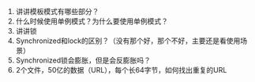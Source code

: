 1. 讲讲模板模式有哪些部分？
2. 什么时候使用单例模式？为什么要使用单例模式？
3. 讲讲锁
4. Synchronized和lock的区别？（没有那个好，那个不好，主要还是看使用场景）
5. Synchronized锁会膨胀，但是会反膨胀吗？
6. 2个文件，50亿的数据（URL），每个长64字节，如何找出重复的URL